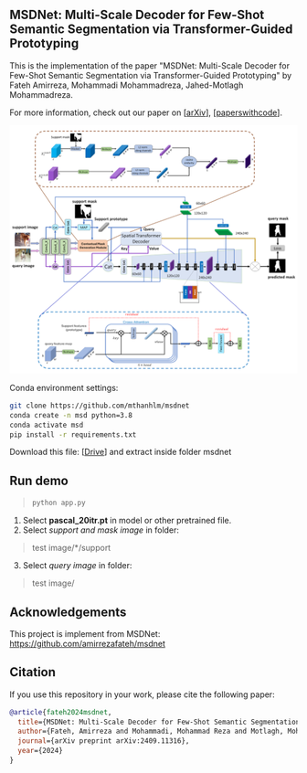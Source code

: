 ## MSDNet: Multi-Scale Decoder for Few-Shot Semantic Segmentation via Transformer-Guided Prototyping
This is the implementation of the paper "MSDNet: Multi-Scale Decoder for Few-Shot Semantic Segmentation via Transformer-Guided Prototyping" by Fateh Amirreza, Mohammadi Mohammadreza, Jahed-Motlagh Mohammadreza.

For more information, check out our paper on [[arXiv](https://arxiv.org/abs/2409.11316)], [[paperswithcode](https://paperswithcode.com/paper/msdnet-multi-scale-decoder-for-few-shot)].

<p align="middle">
    <img src="data/assets/overview_git.png">
</p>



Conda environment settings:
```bash
git clone https://github.com/mthanhlm/msdnet
conda create -n msd python=3.8
conda activate msd
pip install -r requirements.txt
```
Download this file: [[Drive](https://drive.google.com/file/d/12f-OC8SCA3mnIwUFDKTcAiriub9TWArq/view?usp=drive_link)] and extract inside folder msdnet
## Run demo

> ```bash
> python app.py
> ```

 1. Select **pascal_20itr.pt** in model or other pretrained file.
 2. Select *support and mask image* in folder: 

> test image/*/support

 3. Select *query image* in folder: 

> test image/

## Acknowledgements
This project is implement from MSDNet: https://github.com/amirrezafateh/msdnet
## Citation
If you use this repository in your work, please cite the following paper:
```bibtex
@article{fateh2024msdnet,
  title={MSDNet: Multi-Scale Decoder for Few-Shot Semantic Segmentation via Transformer-Guided Prototyping},
  author={Fateh, Amirreza and Mohammadi, Mohammad Reza and Motlagh, Mohammad Reza Jahed},
  journal={arXiv preprint arXiv:2409.11316},
  year={2024}
}